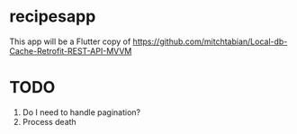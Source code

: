 # recipesapp

This app will be a Flutter copy of https://github.com/mitchtabian/Local-db-Cache-Retrofit-REST-API-MVVM


# TODO
1. Do I need to handle pagination?
2. Process death